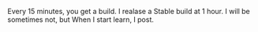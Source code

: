 Every 15 minutes, you get a build. I realase a Stable build at 1 hour.
I will be sometimes not, but When I start learn, I post.
